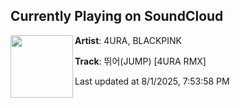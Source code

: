 ## Currently Playing on SoundCloud

[<img align="left" width="100" src="https://i1.sndcdn.com/artworks-RyrDHw8bX8bFYxf7-mW8RyQ-t500x500.jpg">](https://soundcloud.com/4uraofficial/rmx?in=saxurn/sets/liquid/)

**Artist**: 4URA, BLACKPINK 

**Track**: 뛰어(JUMP) [4URA RMX]

Last updated at 8/1/2025, 7:53:58 PM
